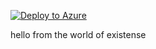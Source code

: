 [![Deploy to Azure](http://azuredeploy.net/deploybutton.png)](https://azuredeploy.net/)



hello from the world of existense
